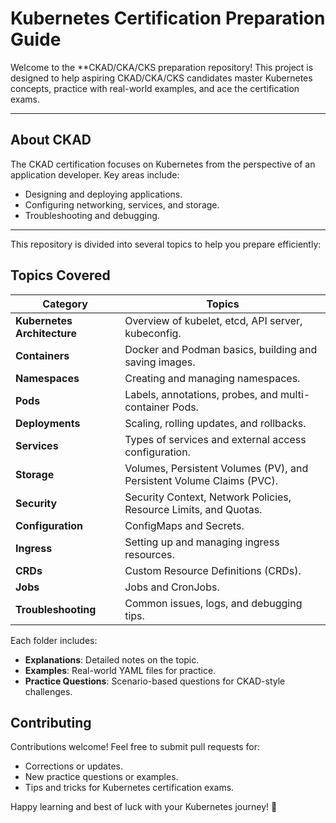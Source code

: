 # Kubernetes Certification Preparation Guide

Welcome to the **CKAD/CKA/CKS preparation repository! This project is designed to help aspiring CKAD/CKA/CKS candidates master Kubernetes concepts, practice with real-world examples, and ace the certification exams.

---

## **About CKAD**

The CKAD certification focuses on Kubernetes from the perspective of an application developer. Key areas include:
- Designing and deploying applications.
- Configuring networking, services, and storage.
- Troubleshooting and debugging.

---

This repository is divided into several topics to help you prepare efficiently:

## Topics Covered

| **Category**            | **Topics**                                           |
|--------------------------|-----------------------------------------------------|
| **Kubernetes Architecture** | Overview of kubelet, etcd, API server, kubeconfig. |
| **Containers**           | Docker and Podman basics, building and saving images. |
| **Namespaces**           | Creating and managing namespaces.                   |
| **Pods**                 | Labels, annotations, probes, and multi-container Pods. |
| **Deployments**          | Scaling, rolling updates, and rollbacks.            |
| **Services**             | Types of services and external access configuration. |
| **Storage**              | Volumes, Persistent Volumes (PV), and Persistent Volume Claims (PVC). |
| **Security**             | Security Context, Network Policies, Resource Limits, and Quotas. |
| **Configuration**        | ConfigMaps and Secrets.                              |
| **Ingress**              | Setting up and managing ingress resources.          |
| **CRDs**                 | Custom Resource Definitions (CRDs).                 |
| **Jobs**                 | Jobs and CronJobs.                                   |
| **Troubleshooting**      | Common issues, logs, and debugging tips.            |

Each folder includes:
- **Explanations**: Detailed notes on the topic.
- **Examples**: Real-world YAML files for practice.
- **Practice Questions**: Scenario-based questions for CKAD-style challenges.

## Contributing

Contributions welcome! Feel free to submit pull requests for:

- Corrections or updates.
- New practice questions or examples.
- Tips and tricks for Kubernetes certification exams.

Happy learning and best of luck with your Kubernetes journey! 🚀
